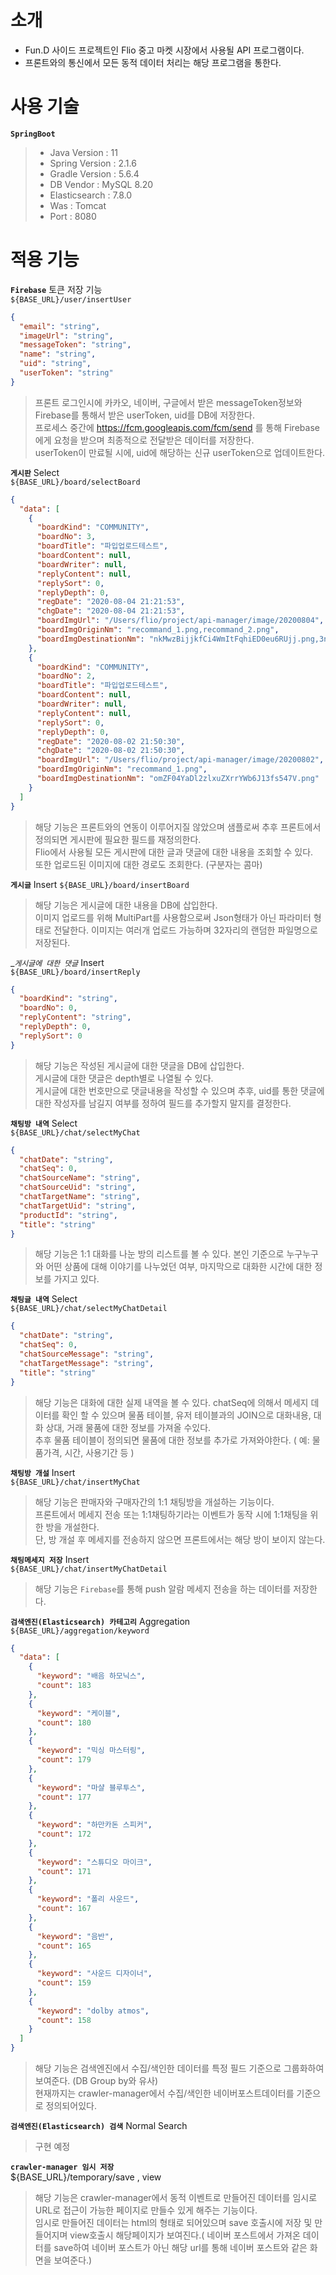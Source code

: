# 소개
* Fun.D 사이드 프로젝트인 Flio 중고 마켓 시장에서 사용될 API 프로그램이다.
* 프론트와의 통신에서 모든 동적 데이터 처리는 해당 프로그램을 통한다.

# 사용 기술
__`SpringBoot`__
> * Java Version : 11
> * Spring Version : 2.1.6
> * Gradle Version : 5.6.4
> * DB Vendor : MySQL 8.20
> * Elasticsearch : 7.8.0
> * Was : Tomcat
> * Port : 8080

# 적용 기능
__`Firebase`__ 토큰 저장 기능  
`${BASE_URL}/user/insertUser`
```json
{
  "email": "string",
  "imageUrl": "string",
  "messageToken": "string",
  "name": "string",
  "uid": "string",
  "userToken": "string"
}
```
> 프론트 로그인시에 카카오, 네이버, 구글에서 받은 messageToken정보와 Firebase를 통해서 받은 userToken, uid를 DB에 저장한다.  
> 프로세스 중간에 https://fcm.googleapis.com/fcm/send 를 통해 Firebase에게 요청을 받으며 최종적으로 전달받은 데이터를 저장한다.  
> userToken이 만료될 시에, uid에 해당하는 신규 userToken으로 업데이트한다.  

__`게시판`__ Select  
`${BASE_URL}/board/selectBoard`
```json
{
  "data": [
    {
      "boardKind": "COMMUNITY",
      "boardNo": 3,
      "boardTitle": "파입업로드테스트",
      "boardContent": null,
      "boardWriter": null,
      "replyContent": null,
      "replySort": 0,
      "replyDepth": 0,
      "regDate": "2020-08-04 21:21:53",
      "chgDate": "2020-08-04 21:21:53",
      "boardImgUrl": "/Users/flio/project/api-manager/image/20200804",
      "boardImgOriginNm": "recommand_1.png,recommand_2.png",
      "boardImgDestinationNm": "nkMwzBijjkfCi4WmItFqhiED0eu6RUjj.png,3nuieQmxF9Y4goyb1jr2odVQTOZg0LYx.png"
    },
    {
      "boardKind": "COMMUNITY",
      "boardNo": 2,
      "boardTitle": "파입업로드테스트",
      "boardContent": null,
      "boardWriter": null,
      "replyContent": null,
      "replySort": 0,
      "replyDepth": 0,
      "regDate": "2020-08-02 21:50:30",
      "chgDate": "2020-08-02 21:50:30",
      "boardImgUrl": "/Users/flio/project/api-manager/image/20200802",
      "boardImgOriginNm": "recommand_1.png",
      "boardImgDestinationNm": "omZF04YaDl2zlxuZXrrYWb6J13fs547V.png"
    }
  ]
}
```
> 해당 기능은 프론트와의 연동이 이루어지질 않았으며 샘플로써 추후 프론트에서 정의되면 게시판에 필요한 필드를 재정의한다.  
> Flio에서 사용될 모든 게시판에 대한 글과 댓글에 대한 내용을 조회할 수 있다.  
> 또한 업로드된 이미지에 대한 경로도 조회한다. (구분자는 콤마)

__`게시글`__ Insert
`${BASE_URL}/board/insertBoard`
> 해당 기능은 게시글에 대한 내용을 DB에 삽입한다.  
> 이미지 업로드를 위해 MultiPart를 사용함으로써 Json형태가 아닌 파라미터 형태로 전달한다.
> 이미지는 여러개 업로드 가능하며 32자리의 랜덤한 파일명으로 저장된다.

__`게시글에 대한 댓글`_ Insert  
`${BASE_URL}/board/insertReply`  
```json
{
  "boardKind": "string",
  "boardNo": 0,
  "replyContent": "string",
  "replyDepth": 0,
  "replySort": 0
}
```
> 해당 기능은 작성된 게시글에 대한 댓글을 DB에 삽입한다.  
> 게시글에 대한 댓글은 depth별로 나열될 수 있다.  
> 게시글에 대한 번호만으로 댓글내용을 작성할 수 있으며 추후, uid를 통한 댓글에 대한 작성자를 남길지 여부를 정하여 필드를 추가할지 말지를 결정한다.

__`채팅방 내역`__ Select  
`${BASE_URL}/chat/selectMyChat`  
```json
{
  "chatDate": "string",
  "chatSeq": 0,
  "chatSourceName": "string",
  "chatSourceUid": "string",
  "chatTargetName": "string",
  "chatTargetUid": "string",
  "productId": "string",
  "title": "string"
}
```
> 해당 기능은 1:1 대화를 나눈 방의 리스트를 볼 수 있다.
> 본인 기준으로 누구누구와 어떤 상품에 대해 이야기를 나누었던 여부, 마지막으로 대화한 시간에 대한 정보를 가지고 있다.


__`채팅글 내역`__ Select  
`${BASE_URL}/chat/selectMyChatDetail`
```json
{
  "chatDate": "string",
  "chatSeq": 0,
  "chatSourceMessage": "string",
  "chatTargetMessage": "string",
  "title": "string"
}
```
> 해당 기능은 대화에 대한 실제 내역을 볼 수 있다.
> chatSeq에 의해서 메세지 데이터를 확인 할 수 있으며 물품 테이블, 유저 테이블과의 JOIN으로 대화내용, 대화 상대, 거래 물품에 대한 정보를 가져올 수있다.  
> 추후 물품 테이블이 정의되면 물품에 대한 정보를 추가로 가져와야한다. ( 예: 물품가격, 시간, 사용기간 등 )

__`채팅방 개설`__ Insert  
`${BASE_URL}/chat/insertMyChat`
> 해당 기능은 판매자와 구매자간의 1:1 채팅방을 개설하는 기능이다.  
> 프론트에서 메세지 전송 또는 1:1채팅하기라는 이벤트가 동작 시에 1:1채팅을 위한 방을 개설한다.  
> 단, 방 개설 후 메세지를 전송하지 않으면 프론트에서는 해당 방이 보이지 않는다.

__`채팅메세지 저장`__ Insert  
`${BASE_URL}/chat/insertMyChatDetail`
> 해당 기능은 `Firebase`를 통해 push 알람 메세지 전송을 하는 데이터를 저장한다.  

__`검색엔진(Elasticsearch) 카테고리`__ Aggregation  
`${BASE_URL}/aggregation/keyword`  
```json
{
  "data": [
    {
      "keyword": "배음 하모닉스",
      "count": 183
    },
    {
      "keyword": "케이블",
      "count": 180
    },
    {
      "keyword": "믹싱 마스터링",
      "count": 179
    },
    {
      "keyword": "마샬 블루투스",
      "count": 177
    },
    {
      "keyword": "하만카돈 스피커",
      "count": 172
    },
    {
      "keyword": "스튜디오 마이크",
      "count": 171
    },
    {
      "keyword": "폴리 사운드",
      "count": 167
    },
    {
      "keyword": "음반",
      "count": 165
    },
    {
      "keyword": "사운드 디자이너",
      "count": 159
    },
    {
      "keyword": "dolby atmos",
      "count": 158
    }
  ]
}
```
> 해당 기능은 검색엔진에서 수집/색인한 데이터를 특정 필드 기준으로 그룹화하여 보여준다. (DB Group by와 유사)  
> 현재까지는 crawler-manager에서 수집/색인한 네이버포스트데이터를 기준으로 정의되어있다.  


__`검색엔진(Elasticsearch) 검색`__ Normal Search  
> 구현 예정


__`crawler-manager 임시 저장`__  
${BASE_URL}/temporary/save , view  
> 해당 기능은 crawler-manager에서 동적 이벤트로 만들어진 데이터를 임시로 URL로 접근이 가능한 페이지로 만들수 있게 해주는 기능이다.  
> 임시로 만들어진 데이터는 html의 형태로 되어있으며 save 호출시에 저장 및 만들어지며 view호출시 해당페이지가 보여진다.( 네이버 포스트에서 가져온 데이터를 save하여 네이버 포스트가 아닌 해당 url를 통해 네이버 포스트와 같은 화면을 보여준다.)
